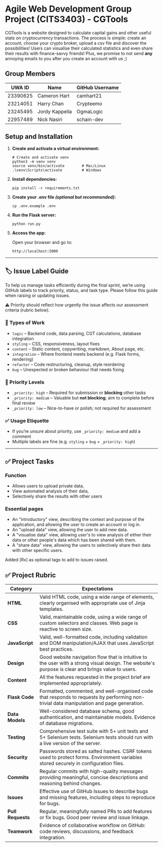# Agile Web Development Group Project (CITS3403) - CGTools

CGTools is a website designed to calculate capital gains and other useful stats on cryptocurrency transactions. The process is simple: create an account, choose your crypto broker, upload a csv file and discover the possibilities! Users can visualise their calculated statistics and even share their results with finance-savvy friends! Plus, we promise to not send **any** annoying emails to you after you create an account with us ;)

## Group Members

| **UWA ID** | **Name**   | **GitHub Username** |
|------------|------------|---------------------|
| 23390625      | Cameron Hart    | camhart21  |
| 23214051      | Harry Chan      | Crypteemo  |
| 23245495      | Jordy Kappella  | OgmaLogic  |
| 22957489      | Nick Nasiri     | schain-dev |


## Setup and Installation

1. **Create and activate a virtual environment:**

    ```
    # Create and activate venv
    python3 -m venv venv
    source venv/bin/activate        # Mac/Linux
    .\venv\Scripts\activate         # Windows
    ```

2. **Install dependencies:**

    ```
    pip install -r requirements.txt
    ```

3. **Create your .env file _(optional but recommended)_:**

    ```
    cp .env.example .env
    ```


4. **Run the Flask server:**

    ```
    python run.py
    ```


5. **Access the app:**

    Open your browser and go to:

    ```
    http://localhost:5000
    ```

---

## 🏷️ Issue Label Guide

To help us manage tasks efficiently during the final sprint, we’re using GitHub labels to track priority, status, and task type. Please follow this guide when raising or updating issues.

⚠️ Priority should reflect how urgently the issue affects our assessment criteria (rubric below).

### 🔧 Types of Work
- `logic` – Backend code, data parsing, CGT calculations, database integration
- `styling` – CSS, responsiveness, layout fixes
- `content` – Static content, copywriting, markdown, About page, etc.
- `integration` – Where frontend meets backend (e.g. Flask forms, rendering)
- `refactor` – Code restructuring, cleanup, style reordering
- `bug` – Unexpected or broken behaviour that needs fixing

### 🚦 Priority Levels
- `_priority: high` – Required for submission or **blocking** other tasks
- `_priority: medium` – Valuable but **not blocking**; aim to complete before final review
- `_priority: low` – Nice-to-have or polish; not required for assessment

### ✅ Usage Etiquette
- If you’re unsure about priority, use `_priority: medium` and add a comment
- Multiple labels are fine (e.g. `styling` + `bug` + `_priority: high`)

---

## ✅ Project Tasks

### Function
- Allows users to upload private data, 
- View automated analysis of their data, 
- Selectively share the results with other users

### Essential pages
- An "introductory" view, describing the context and purpose of the application, and allowing the user to create an account or log in.
- An "upload data" view, allowing the user to add new data.
- A "visualise data" view, allowing user's to view analysis of either their data or other people's data which has been shared with them.
- A "share data" view, allowing the users to selectively share their data with other specific users.

Added [Rx] as optional tags to add to issues raised.

## ✅ Project Rubric

| Category       | Expectations                                                                                                                                      |
|----------------|---------------------------------------------------------------------------------------------------------------------------------------------------|
| **HTML**       | Valid HTML code, using a wide range of elements, clearly organised with appropriate use of Jinja templates.                                      |
| **CSS**        | Valid, maintainable code, using a wide range of custom selectors and classes. Web page is reactive to screen size.                               |
| **JavaScript** | Valid, well-formatted code, including validation and DOM manipulation/AJAX that uses JavaScript best practices.                                  |
| **Design**     | Good website navigation flow that is intuitive to the user with a strong visual design. The website's purpose is clear and brings value to users.|
| **Content**    | All the features requested in the project brief are implemented appropriately.                                                                    |
| **Flask Code** | Formatted, commented, and well-organised code that responds to requests by performing non-trivial data manipulation and page generation.         |
| **Data Models**| Well-considered database schema, good authentication, and maintainable models. Evidence of database migrations.                                   |
| **Testing**    | Comprehensive test suite with 5+ unit tests and 5+ Selenium tests. Selenium tests should run with a live version of the server.                  |
| **Security**   | Passwords stored as salted hashes. CSRF tokens used to protect forms. Environment variables stored securely in configuration files.              |
| **Commits**    | Regular commits with high-quality messages providing meaningful, concise descriptions and reasoning behind changes.                              |
| **Issues**     | Effective use of GitHub Issues to describe bugs and missing features, including steps to reproduce for bugs.                                     |
| **Pull Requests** | Regular, meaningfully named PRs to add features or fix bugs. Good peer review and issue linkage.                                           |
| **Teamwork**   | Evidence of collaborative workflow on GitHub: code reviews, discussions, and feedback integration.                                                |
